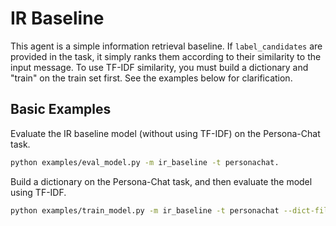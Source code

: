 # IR Baseline

This agent is a simple information retrieval baseline.
If `label_candidates` are provided in the task, it simply ranks them according to their similarity to the input message. To use TF-IDF similarity, you must build a dictionary and "train" on the train set first. See the examples below for clarification.


## Basic Examples

Evaluate the IR baseline model (without using TF-IDF) on the Persona-Chat task.
```bash
python examples/eval_model.py -m ir_baseline -t personachat.
```

Build a dictionary on the Persona-Chat task, and then evaluate the model using TF-IDF.
```bash
python examples/train_model.py -m ir_baseline -t personachat --dict-file /tmp/personachat.dict -ttim 5
```
